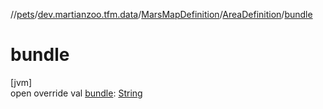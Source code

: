 //[pets](../../../../index.md)/[dev.martianzoo.tfm.data](../../index.md)/[MarsMapDefinition](../index.md)/[AreaDefinition](index.md)/[bundle](bundle.md)

# bundle

[jvm]\
open override val [bundle](bundle.md): [String](https://kotlinlang.org/api/latest/jvm/stdlib/kotlin/-string/index.html)
